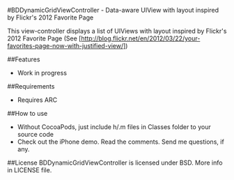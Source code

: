 #BDDynamicGridViewController - Data-aware UIView with layout inspired by Flickr's 2012 Favorite Page

This view-controller displays a list of UIViews with layout inspired by Flickr's 2012 Favorite Page (See [http://blog.flickr.net/en/2012/03/22/your-favorites-page-now-with-justified-view/])

##Features
- Work in progress

##Requirements
- Requires ARC


##How to use
- Without CocoaPods, just include h/.m files in Classes folder to your source code
- Check out the iPhone demo. Read the comments. Send me questions, if any.


##License
BDDynamicGridViewController is licensed under BSD. More info in LICENSE file.